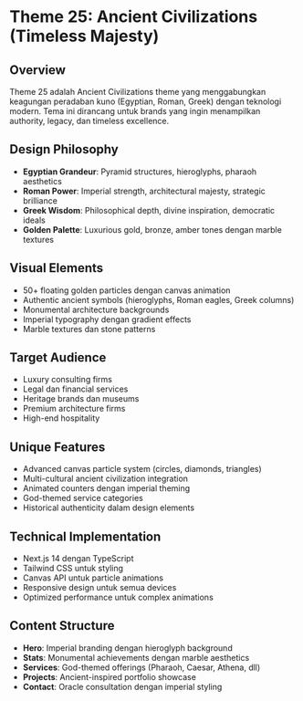 # Theme 25: Ancient Civilizations (Timeless Majesty)

## Overview
Theme 25 adalah Ancient Civilizations theme yang menggabungkan keagungan peradaban kuno (Egyptian, Roman, Greek) dengan teknologi modern. Tema ini dirancang untuk brands yang ingin menampilkan authority, legacy, dan timeless excellence.

## Design Philosophy
- **Egyptian Grandeur**: Pyramid structures, hieroglyphs, pharaoh aesthetics
- **Roman Power**: Imperial strength, architectural majesty, strategic brilliance
- **Greek Wisdom**: Philosophical depth, divine inspiration, democratic ideals
- **Golden Palette**: Luxurious gold, bronze, amber tones dengan marble textures

## Visual Elements
- 50+ floating golden particles dengan canvas animation
- Authentic ancient symbols (hieroglyphs, Roman eagles, Greek columns)
- Monumental architecture backgrounds
- Imperial typography dengan gradient effects
- Marble textures dan stone patterns

## Target Audience
- Luxury consulting firms
- Legal dan financial services
- Heritage brands dan museums
- Premium architecture firms
- High-end hospitality

## Unique Features
- Advanced canvas particle system (circles, diamonds, triangles)
- Multi-cultural ancient civilization integration
- Animated counters dengan imperial theming
- God-themed service categories
- Historical authenticity dalam design elements

## Technical Implementation
- Next.js 14 dengan TypeScript
- Tailwind CSS untuk styling
- Canvas API untuk particle animations
- Responsive design untuk semua devices
- Optimized performance untuk complex animations

## Content Structure
- **Hero**: Imperial branding dengan hieroglyph background
- **Stats**: Monumental achievements dengan marble aesthetics
- **Services**: God-themed offerings (Pharaoh, Caesar, Athena, dll)
- **Projects**: Ancient-inspired portfolio showcase
- **Contact**: Oracle consultation dengan imperial styling 